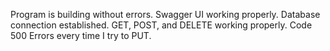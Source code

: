 Program is building without errors. Swagger UI working properly.
Database connection established.
GET, POST, and DELETE working properly.
Code 500 Errors every time I try to PUT.
